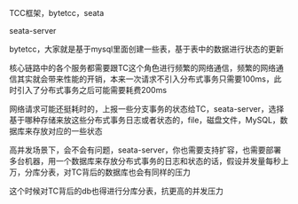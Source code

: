 
TCC框架，bytetcc，seata

seata-server

bytetcc，大家就是基于mysql里面创建一些表，基于表中的数据进行状态的更新


核心链路中的各个服务都需要跟TC这个角色进行频繁的网络通信，频繁的网络通信其实就会带来性能的开销，本来一次请求不引入分布式事务只需要100ms，此时引入了分布式事务之后可能需要耗费200ms



网络请求可能还挺耗时的，上报一些分支事务的状态给TC，seata-server，选择基于哪种存储来放这些分布式事务日志或者状态的，file，磁盘文件，MySQL，数据库来存放对应的一些状态 




高并发场景下，会不会有问题，seata-server，你也需要支持扩容，也需要部署多台机器，用一个数据库来存放分布式事务的日志和状态的话，假设并发量每秒上万，分库分表，对TC背后的数据库也会有同样的压力

这个时候对TC背后的db也得进行分库分表，抗更高的并发压力



